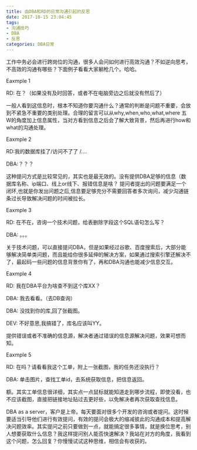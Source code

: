 ```yaml
---
title: 由DBA和RD的日常沟通引起的反思
date: 2017-10-15 23:04:45
tags:
- 沟通技巧
- DBA
- 反思
categories: DBA日常
---
```

工作中务必会进行跨岗位的沟通，很多人会问如何进行高效沟通？不如逆向思考，不高效的沟通有哪些？下面例子看看大家躺枪几个。哈哈。

Eaxmple 1

RD: 在？（如果没有及时回答，或者不在电脑旁边之后就没有然后了）

一般人看到这信息时，根本不知道你要沟通什么？通常的判断是问题不重要，会放到不紧急不重要的类别处理。合理的留言可以从why,when,who,what,where 五W的角度加上信息属性，当对方看到信息之后会了解大致背景，然后再进行how和what的沟通处理。

Eaxmple 2

RD:我的数据库挂了/访问不了了 /....

DBA:？？？

这种提问方式是比较常见的，其实也是最无效的。没有提供DBA足够的信息（数据库名称、ip端口、线上or线下、报错信息是啥？
提问者提出的问题要满足一个闭环,也就是你发出问题之后,信息要足够充分不需要回答者多次询问，减少沟通链条过长导致解决问题的时间被拉长。

Eaxmple 3

RD: 在不在，咨询一个技术问题，给表删除字段这个SQL语句怎么写？

DBA: 。。。

关于技术问题，可以直接提问DBA，但是如果经过谷歌、百度搜索后，大部分能够解决简单类问题，而且能给你很多延伸的解决方案，如果通过搜索引擎还解决不了，最起码一些问题的信息背景你有了，再和DBA沟通也能减少信息交互。

Eaxmple 4

RD: 我在DBA平台为啥查不到这个库XX？

DBA: 我去看看。（去DB查询）

DBA: 没找到你的库,回了张截图。

DEV: 不好意思,我搞错了，库名应该叫YY。

提供错误或者不准确的信息源，解决者通过错误的信息源解决问题，效果可想而知。

Eaxmple 5

RD: 在吗？请看看我这个工单，附上一张截图，我的任务还没执行？
   
DBA: 单击图片，查找工单id，去系统获取信息，把信息返回。

额。其实工单信息很详细，其实点一点鼠标就能知道走到哪步流程，即使没看，也不应该截图，直接把链接地址贴过去更好些，以免解决者再次获取查找信息。

DBA as a server，客户是上帝。每天要面对很多个开发的咨询或者提问。这时候要适当引导他们进行有效提问，有效的提问会极大的缩减彼此的沟通成本和提高解决问题效率。其实提问之前只要做到一点，就能搞定很多事情，就是换位思考，别人想要获取什么信息？我这样提问别人能否快速解决？我站在对方的角度，我看到这个问题，怎么回复？你慢慢试试这种思维，相信会有收获的。

